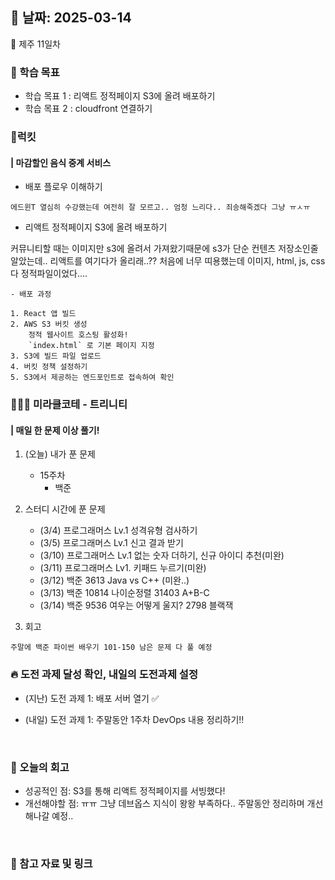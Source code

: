 ## 📅 날짜: 2025-03-14
🍊 제주 11일차


### 💬 학습 목표

- 학습 목표 1 : 리액트 정적페이지 S3에 올려 배포하기
- 학습 목표 2 : cloudfront 연결하기

### 🍗럭킷
#### | 마감할인 음식 중계 서비스

- 배포 플로우 이해하기

`에드윈T 열심히 수강했는데 여전히 잘 모르고.. 엄청 느리다.. 죄송해죽겠다 그냥 ㅠㅅㅠ`

- 리액트 정적페이지 S3에 올려 배포하기

커뮤니티할 때는 이미지만 s3에 올려서 가져왔기때문에 s3가 단순 컨텐츠 저장소인줄 알았는데..
리액트를 여기다가 올리래..?? 처음에 너무 띠용했는데 이미지, html, js, css 다 정적파일이었다....

    - 배포 과정

    1. React 앱 빌드
    2. AWS S3 버킷 생성
        정적 웹사이트 호스팅 활성화!
        `index.html` 로 기본 페이지 지정
    3. S3에 빌드 파일 업로드
    4. 버킷 정책 설정하기
    5. S3에서 제공하는 엔드포인트로 접속하여 확인


### 🧑‍🧒‍🧒 미라클코테 - 트리니티
#### | 매일 한 문제 이상 풀기!

1. (오늘) 내가 푼 문제

    - 15주차
        - 백준 

2. 스터디 시간에 푼 문제

    - (3/4) 프로그래머스 Lv.1 성격유형 검사하기
    - (3/5) 프로그래머스 Lv.1 신고 결과 받기
    - (3/10) 프로그래머스 Lv.1 없는 숫자 더하기, 신규 아이디 추천(미완)
    - (3/11) 프로그래머스 Lv1. 키패드 누르기(미완)
    - (3/12) 백준 3613 Java vs C++ (미완..)
    - (3/13) 백준 10814 나이순정렬
                31403 A+B-C
    - (3/14) 백준 9536 여우는 어떻게 울지?
                2798 블랙잭

3. 회고

```
주말에 백준 파이썬 배우기 101-150 남은 문제 다 풀 예정
```

### 🔥 도전 과제 달성 확인, 내일의 도전과제 설정
- (지난) 도전 과제 1: 배포 서버 열기 ✅

- (내일) 도전 과제 1: 주말동안 1주차 DevOps 내용 정리하기!!

<br/>

### 💭 오늘의 회고 
- 성공적인 점: S3를 통해 리액트 정적페이지를 서빙했다! <br/>
- 개선해야할 점: ㅠㅠ 그냥 데브옵스 지식이 왕왕 부족하다.. 주말동안 정리하며 개선해나갈 예정.. <br/>

<br/>

### 📁 참고 자료 및 링크
